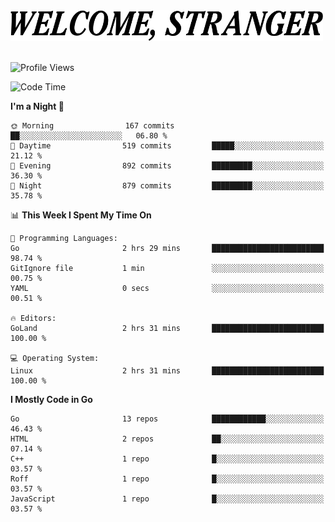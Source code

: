 <div>
  <picture>
    <source media="(prefers-color-scheme: dark)" srcset="./headers/welcome_white.png">
    <img alt="WELCOME, STRANGER" src="./headers/welcome.png" width="500">
  </picture>
</div>

<br>

![Profile Views](https://komarev.com/ghpvc/?username=darleet&color=blue)

<!--START_SECTION:waka-->
![Code Time](http://img.shields.io/badge/Code%20Time-240%20hrs%207%20mins-blue)

**I'm a Night 🦉** 

```text
🌞 Morning                167 commits         ██░░░░░░░░░░░░░░░░░░░░░░░   06.80 % 
🌆 Daytime                519 commits         █████░░░░░░░░░░░░░░░░░░░░   21.12 % 
🌃 Evening                892 commits         █████████░░░░░░░░░░░░░░░░   36.30 % 
🌙 Night                  879 commits         █████████░░░░░░░░░░░░░░░░   35.78 % 
```


📊 **This Week I Spent My Time On** 

```text
💬 Programming Languages: 
Go                       2 hrs 29 mins       █████████████████████████   98.74 % 
GitIgnore file           1 min               ░░░░░░░░░░░░░░░░░░░░░░░░░   00.75 % 
YAML                     0 secs              ░░░░░░░░░░░░░░░░░░░░░░░░░   00.51 % 

🔥 Editors: 
GoLand                   2 hrs 31 mins       █████████████████████████   100.00 % 

💻 Operating System: 
Linux                    2 hrs 31 mins       █████████████████████████   100.00 % 
```

**I Mostly Code in Go** 

```text
Go                       13 repos            ████████████░░░░░░░░░░░░░   46.43 % 
HTML                     2 repos             ██░░░░░░░░░░░░░░░░░░░░░░░   07.14 % 
C++                      1 repo              █░░░░░░░░░░░░░░░░░░░░░░░░   03.57 % 
Roff                     1 repo              █░░░░░░░░░░░░░░░░░░░░░░░░   03.57 % 
JavaScript               1 repo              █░░░░░░░░░░░░░░░░░░░░░░░░   03.57 % 
```




<!--END_SECTION:waka-->
